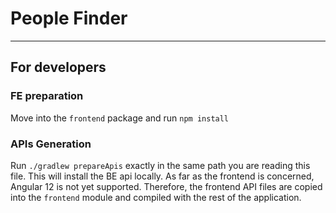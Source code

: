 # People Finder

---

## For developers

### FE preparation
Move into the `frontend` package and run `npm install`

### APIs Generation
Run `./gradlew prepareApis` exactly in the same path you are reading this file. This will install the BE api locally.
As far as the frontend is concerned, Angular 12 is not yet supported. Therefore, the frontend API files are copied into
the `frontend` module and compiled with the rest of the application.